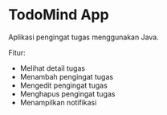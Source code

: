 # TodoMind App
Aplikasi pengingat tugas menggunakan Java.

Fitur:
- Melihat detail tugas
- Menambah pengingat tugas
- Mengedit pengingat tugas
- Menghapus pengingat tugas
- Menampilkan notifikasi
